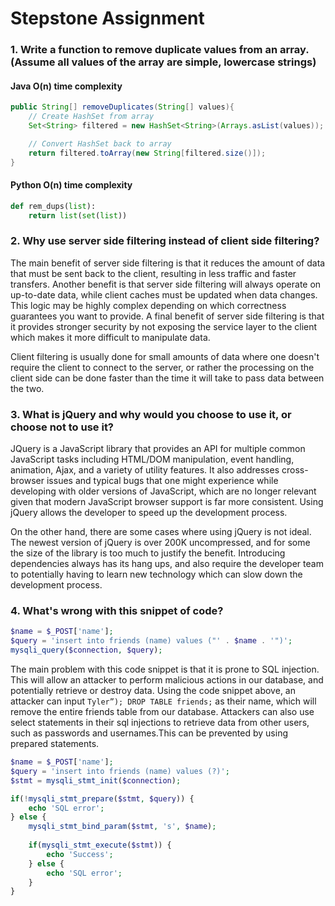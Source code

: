 # Stepstone Assignment 

### 1. Write a function to remove duplicate values from an array. (Assume all values of the array are simple, lowercase strings) 

#### Java O(n) time complexity 
```java
public String[] removeDuplicates(String[] values){ 
    // Create HashSet from array 
    Set<String> filtered = new HashSet<String>(Arrays.asList(values)); 

    // Convert HashSet back to array 
    return filtered.toArray(new String[filtered.size()]);
}
```

#### Python O(n) time complexity 
```python
def rem_dups(list):
    return list(set(list)) 	
```
### 2. Why use server side filtering instead of client side filtering? 

The main benefit of server side filtering is that it reduces the amount of data that must be sent back to the client, resulting in less traffic and faster transfers. Another benefit is that server side filtering will always operate on up-to-date data, while client caches must be updated when data changes. This logic may be highly complex depending on which correctness guarantees you want to provide. A final benefit of server side filtering is that it provides stronger security by not exposing the service layer to the client which makes it more difficult to manipulate data. 

Client filtering is usually done for small amounts of data where one doesn't require the client to connect to the server, or rather the processing on the client side can be done faster than the time it will take to pass data between the two.



### 3. What is jQuery and why would you choose to use it, or choose not to use it? 
JQuery is a JavaScript library that provides an API for multiple common JavaScript tasks including HTML/DOM manipulation, event handling, animation, Ajax, and a variety of utility features. It also addresses cross-browser issues and typical bugs that one might experience while developing with older versions of JavaScript, which are no longer relevant  given that modern JavaScript browser support is far more consistent. Using jQuery allows the developer to speed up the development process. 

On the other hand, there are some cases where using jQuery is not ideal. The newest version of  jQuery is over 200K uncompressed, and for some the size of the library is too much to justify the benefit. 
Introducing dependencies always has its hang ups, and also require the developer team to potentially having to learn new technology which can slow down the development process.

### 4. What's wrong with this snippet of code? 
```php
$name = $_POST['name'];
$query = 'insert into friends (name) values ("' . $name . '")'; 
mysqli_query($connection, $query);
```

The main problem with this code snippet is that it is prone to SQL injection. This will allow an attacker to perform malicious actions in our database, and potentially retrieve or destroy data. Using the code snippet above, an attacker can input ` Tyler”); DROP TABLE friends; ` as their name, which will remove the entire friends table from our database. Attackers can also use select statements in their sql injections to retrieve data from other users, such as passwords and usernames.This can be prevented by using prepared statements. 
```php
$name = $_POST['name'];
$query = 'insert into friends (name) values (?)'; 
$stmt = mysqli_stmt_init($connection);

if(!mysqli_stmt_prepare($stmt, $query)) {
    echo 'SQL error';
} else {
    mysqli_stmt_bind_param($stmt, 's', $name);
    
    if(mysqli_stmt_execute($stmt)) {
        echo 'Success';
    } else {
        echo 'SQL error';
    }
}

```


